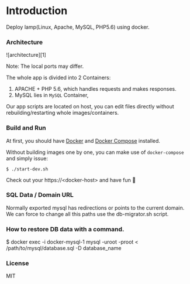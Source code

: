 # Introduction

Deploy lamp(Linux, Apache, MySQL, PHP5.6) using docker.

### Architecture

![architecture][1]

Note: The local ports may differ.

The whole app is divided into 2 Containers:

1. APACHE + PHP 5.6, which handles requests and makes responses.
2. MySQL lies in `MySQL` Container,

Our app scripts are located on host, you can edit files directly without rebuilding/restarting whole images/containers.

### Build and Run

At first, you should have [Docker](https://docs.docker.com) and [Docker Compose](https://docs.docker.com/compose) installed.

Without building images one by one, you can make use of `docker-compose` and simply issue:

    $ ./start-dev.sh

Check out your https://\<docker-host\> and have fun :beer:

### SQL Data / Domain URL

Normally exported mysql has redirections or points to the current domain. We can force to change all this paths use the db-migrator.sh script.

### How to restore DB data with a command.

$ docker exec -i docker-mysql-1 mysql -uroot -proot < /path/to/mysql/database.sql -D database_name

### License

MIT
